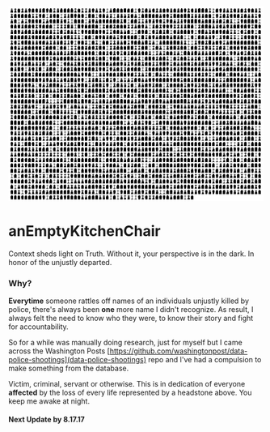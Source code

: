 <img src='https://github.com/BiTinerary/anEmptyKitchenChair/blob/master/Cemetary/Cemetery.png'>

# anEmptyKitchenChair
Context sheds light on Truth. Without it, your perspective is in the dark. In honor of the unjustly departed.

### Why?
**Everytime** someone rattles off names of an individuals unjustly killed by police, there's always been **one** more name I didn't recognize. As result, I always felt the need to know who they were, to know their story and fight for accountability.

So for a while was manually doing research, just for myself but I came across the Washington Posts [https://github.com/washingtonpost/data-police-shootings](data-police-shootings) repo and I've had a compulsion to make something from the database.

Victim, criminal, servant or otherwise. This is in dedication of everyone **affected** by the loss of every life represented by a headstone above. You keep me awake at night.

#### Next Update by 8.17.17

